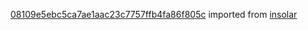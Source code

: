[08109e5ebc5ca7ae1aac23c7757ffb4fa86f805c](https://github.com/insolar/insolar/commit/08109e5ebc5ca7ae1aac23c7757ffb4fa86f805c) imported from [insolar](https://github.com/insolar/insolar)
